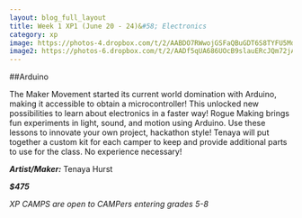 ```yaml
---
layout: blog_full_layout
title: Week 1 XP1 (June 20 - 24)&#58; Electronics
category: xp
image: https://photos-4.dropbox.com/t/2/AABDO7RWwojGSFaQBuGDT6S8TYFU5MdRANyPJak04-xK6Q/12/96179569/jpeg/32x32/1/_/1/2/BreadboardPiano.JPG/EPPnz0oY5rYBIAIoAg/_7oXYYQGbxXaL-C8F1DoNkqD9VQdRlwS5OaahGybyjY?size=1024x768&size_mode=3
image2: https://photos-6.dropbox.com/t/2/AADf5qUA686UOcB9slauERcJQm72jAWWV1TSotxgABj7_Q/12/96179569/jpeg/32x32/1/_/1/2/IMG_5906.JPG/EPPnz0oY5rYBIAIoAg/B5-dp_ZhLujsXdYu8O8Z_VHVjgkFsJXzA4ywE27QDoo?size=1024x768&size_mode=3
---
```


##Arduino

The Maker Movement started its current world domination with Arduino, making it accessible to obtain a microcontroller!  This unlocked new possibilities to learn about electronics in a faster way!  Rogue Making brings fun experiments in light, sound, and motion using Arduino.  Use these lessons to innovate your own project, hackathon style!  Tenaya will put together a custom kit for each camper to keep and provide additional parts to use for the class.  No experience necessary!

**_Artist/Maker:_** Tenaya Hurst

**_$475_**

*XP CAMPS are open to CAMPers entering grades 5-8*
